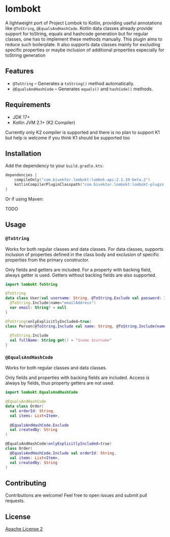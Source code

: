 # lombokt

A lightweight port of Project Lombok to Kotlin, providing useful annotations like `@ToString`, `@EqualsAndHashCode`.
Kotlin data classes already provide support for toString, equals and hashcode generation but for regular classes, one has to implement these methods manually. This plugin aims to reduce such boilerplate.
It also supports data classes mainly for excluding specific properties or maybe inclusion of additional properties especially for toString generation

## Features

- `@ToString` – Generates a `toString()` method automatically. 
- `@EqualsAndHashCode` – Generates `equals()` and `hashCode()` methods. 

## Requirements

- JDK 17+
- Kotlin JVM 2.1+ (K2 Compiler)

Currently only K2 compiler is supported and there is no plan to support K1 but help is welcome if you think K1 should be supported too

## Installation

Add the dependency to your `build.gradle.kts`:

```kotlin
dependencies {
    compileOnly("com.bivektor.lombokt:lombok-api:2.1.10-beta.2")
    kotlinCompilerPluginClasspath("com.bivektor.lombokt:lombokt-plugin:2.1.10-beta.2")
}
```

Or if using Maven:

TODO

## Usage

### `@ToString`

Works for both regular classes and data classes.
For data classes, supports inclusion of properties defined in the class body and exclusion of specific properties
from the primary constructor.

Only fields and getters are included. For a property with backing field, always getter is used.
Getters without backing fields are also supported.

```kotlin
import lombokt.ToString

@ToString
data class User(val username: String, @ToString.Exclude val password: Int) {
  @ToString.Include(name="emailAddress")
  var email: String? = null
}

@ToString(onlyExplicitlyIncluded=true)
class Person(@ToString.Include val name: String, @ToString.Include(name="custom") private val surname: String) {
  
  @ToString.Include
  val fullName: String get() = "$name $surname"
}


```

### `@EqualsAndHashCode`

Works for both regular classes and data classes.

Only fields and properties with backing fields are included. 
Access is always by fields, thus property getters are not used.

```kotlin
import lombokt.EqualsAndHashCode

@EqualsAndHashCode
data class Order(
  val orderId: String,
  val items: List<Item>,
  
  @EqualsAndHashCode.Exclude
  val createdBy: String
)

@EqualsAndHashCode(onlyExplicitlyIncluded=true)
class Order(
  @EqualsAndHashCode.Include val orderId: String,
  val items: List<Item>,
  val createdBy: String
)


```

## Contributing

Contributions are welcome! Feel free to open issues and submit pull requests.

## License

[Apache License 2](LICENSE)

